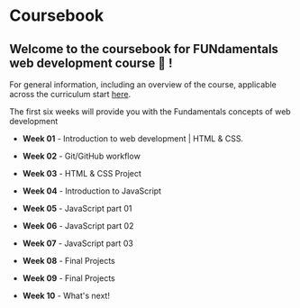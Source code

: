 # Coursebook

## Welcome to the coursebook for FUNdamentals web development course :construction: !

For general information, including an overview of the course, applicable across the curriculum start [here](https://github.com/gazaskygeeks/Fundamentals-course/wiki/Frequently-Asked-Questions-FAQ-%7C-Fundamentals-course).

The first six weeks will provide you with the Fundamentals concepts of web development

- **Week 01** - Introduction to web development | HTML & CSS.

- **Week 02** - Git/GitHub workflow

- **Week 03** - HTML & CSS Project

- **Week 04** - Introduction to JavaScript

- **Week 05** - JavaScript part 01

- **Week 06** - JavaScript part 02

- **Week 07** - JavaScript part 03

- **Week 08** - Final Projects

- **Week 09** - Final Projects

- **Week 10** - What's next! 
